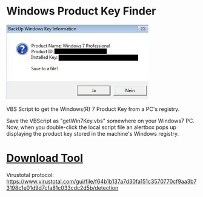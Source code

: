 # Windows Product Key Finder
![Screenshot](https://github.com/andibde/Windows-Product-Key-Finder/blob/master/image.jpg)

VBS Script to get the Windows(R) 7 Product Key from a PC's registry.

Save the VBScript as "getWin7Key.vbs" somewhere on your Windows7 PC.
Now, when you double-click the local script file an alertbox pops up
displaying the product key stored in the machine's Windows registry.

# [Download Tool](https://github.com/andibde/Windows-Product-Key-Finder/releases)
Virustotal protocol: https://www.virustotal.com/gui/file/f64b1b137a7d30fa151c3570770cf9aa3b73198c1e01d9d7cfa81c033cdc2d5b/detection
